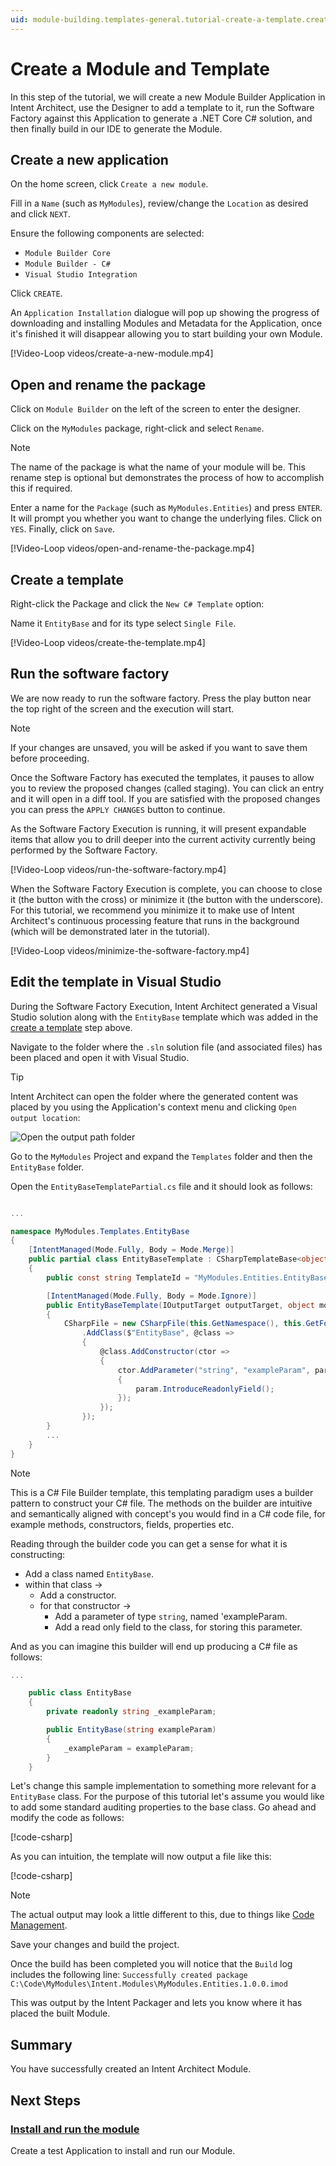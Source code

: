 ```yaml
---
uid: module-building.templates-general.tutorial-create-a-template.create-the-module-and-a-template
---
```

# Create a Module and Template

In this step of the tutorial, we will create a new Module Builder Application in Intent Architect, use the Designer to add a template to it, run the Software Factory against this Application to generate a .NET Core C# solution, and then finally build in our IDE to generate the Module.

## Create a new application

On the home screen, click `Create a new module`.

Fill in a `Name` (such as `MyModules`), review/change the `Location` as desired and click `NEXT`.

Ensure the following components are selected:

- `Module Builder Core`
- `Module Builder - C#`
- `Visual Studio Integration`

Click `CREATE`.

An `Application Installation` dialogue will pop up showing the progress of downloading and installing Modules and Metadata for the Application, once it's finished it will disappear allowing you to start building your own Module.

[!Video-Loop videos/create-a-new-module.mp4]

## Open and rename the package

Click on `Module Builder` on the left of the screen to enter the designer.

Click on the `MyModules` package, right-click and select `Rename`.

> [!NOTE]
> The name of the package is what the name of your module will be. This rename step is optional but demonstrates the process of how to accomplish this if required.

Enter a name for the `Package` (such as `MyModules.Entities`) and press `ENTER`. It will prompt you whether you want to change the underlying files. Click on `YES`. Finally, click on `Save`.

[!Video-Loop videos/open-and-rename-the-package.mp4]

## Create a template

Right-click the Package and click the `New C# Template` option:

Name it `EntityBase` and for its type select `Single File`.

[!Video-Loop videos/create-the-template.mp4]

## Run the software factory

We are now ready to run the software factory. Press the play button near the top right of the screen and the execution will start.

> [!NOTE]
> If your changes are unsaved, you will be asked if you want to save them before proceeding.

Once the Software Factory has executed the templates, it pauses to allow you to review the proposed changes (called staging). You can click an entry and it will open in a diff tool. If you are satisfied with the proposed changes you can press the `APPLY CHANGES` button to continue.

As the Software Factory Execution is running, it will present expandable items that allow you to drill deeper into the current activity currently being performed by the Software Factory.

[!Video-Loop videos/run-the-software-factory.mp4]

When the Software Factory Execution is complete, you can choose to close it (the button with the cross) or minimize it (the button with the underscore). For this tutorial, we recommend you minimize it to make use of Intent Architect's continuous processing feature that runs in the background (which will be demonstrated later in the tutorial).

[!Video-Loop videos/minimize-the-software-factory.mp4]

## Edit the template in Visual Studio

During the Software Factory Execution, Intent Architect generated a Visual Studio solution along with the `EntityBase` template which was added in the [create a template](#create-a-template) step above.

Navigate to the folder where the `.sln` solution file (and associated files) has been placed and open it with Visual Studio.

> [!TIP]
> Intent Architect can open the folder where the generated content was placed by you using the Application's context menu and clicking `Open output location`:
>
> ![Open the output path folder](images/output-location-application.png)

Go to the `MyModules` Project and expand the `Templates` folder and then the `EntityBase` folder.

Open the `EntityBaseTemplatePartial.cs` file and it should look as follows:

```csharp

...

namespace MyModules.Templates.EntityBase
{
    [IntentManaged(Mode.Fully, Body = Mode.Merge)]
    public partial class EntityBaseTemplate : CSharpTemplateBase<object>, ICSharpFileBuilderTemplate
    {
        public const string TemplateId = "MyModules.Entities.EntityBase";

        [IntentManaged(Mode.Fully, Body = Mode.Ignore)]
        public EntityBaseTemplate(IOutputTarget outputTarget, object model = null) : base(TemplateId, outputTarget, model)
        {
            CSharpFile = new CSharpFile(this.GetNamespace(), this.GetFolderPath())
                .AddClass($"EntityBase", @class =>
                {
                    @class.AddConstructor(ctor =>
                    {
                        ctor.AddParameter("string", "exampleParam", param =>
                        {
                            param.IntroduceReadonlyField();
                        });
                    });
                });
        }
        ...
    }
}
```

> [!NOTE]
> This is a C# File Builder template, this templating paradigm uses a builder pattern to construct your C# file. The methods on the builder are intuitive and semantically aligned with concept's you would find in a C# code file, for example methods, constructors, fields, properties etc.

Reading through the builder code you can get a sense for what it is constructing:

- Add a class named `EntityBase`.
- within that class ->
  - Add a constructor.
  - for that constructor ->
    - Add a parameter of type `string`, named 'exampleParam.
    - Add a read only field to the class, for storing this parameter.

And as you can imagine this builder will end up producing a C# file as follows:

```csharp
...

    public class EntityBase
    {
        private readonly string _exampleParam;

        public EntityBase(string exampleParam)
        {
            _exampleParam = exampleParam;
        }
    }

```

Let's change this sample implementation to something more relevant for a `EntityBase` class. For the purpose of this tutorial let's assume you would like to add some standard auditing properties to the base class. Go ahead and modify the code as follows:

[!code-csharp[](code/entity-base-completed.cs?highlight=14,17-20)]

As you can intuition, the template will now output a file like this:

[!code-csharp[](code/entity-based-change-visualize.cs?highlight=1,7-10)]

> [!NOTE]
> The actual output may look a little different to this, due to things like [Code Management](xref:application-development.code-management.about-code-management).

Save your changes and build the project.

Once the build has been completed you will notice that the `Build` log includes the following line:
`Successfully created package C:\Code\MyModules\Intent.Modules\MyModules.Entities.1.0.0.imod`

This was output by the Intent Packager and lets you know where it has placed the built Module.

## Summary

You have successfully created an Intent Architect Module.

## Next Steps

### [Install and run the module](xref:module-building.templates-general.tutorial-create-a-template.install-and-run-the-module)

Create a test Application to install and run our Module.
